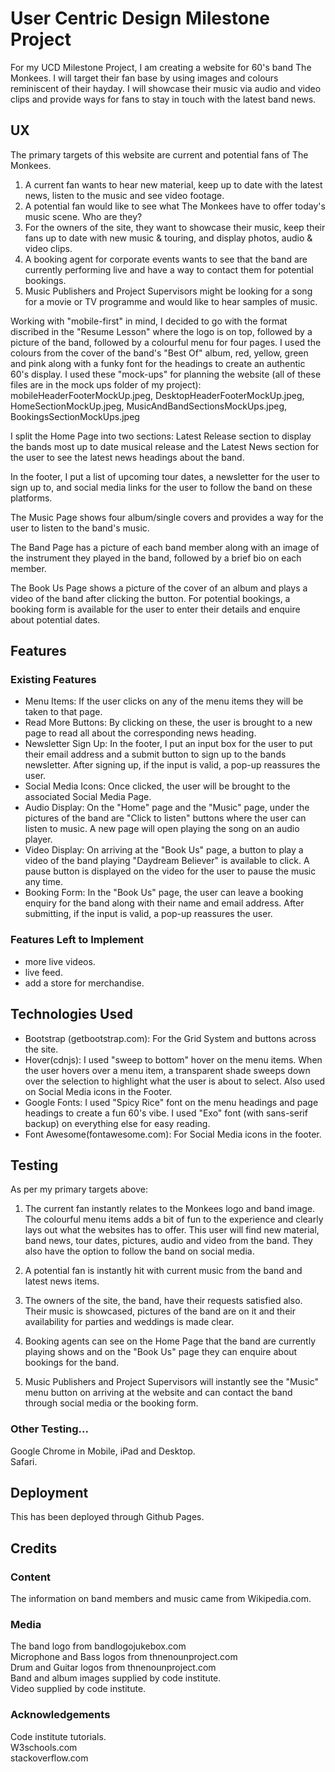 # User Centric Design Milestone Project
For my UCD Milestone Project, I am creating a website for 60's band The Monkees.  I will target their fan base 
by using images and colours reminiscent of their hayday.  I will showcase their music via audio 
and video clips and provide ways for fans to stay in touch with the latest band news.

## UX
The primary targets of this website are current and potential fans of The Monkees. 

1. A current fan wants to hear new material, keep up to date with the latest news, listen to the music and see video footage.
2. A potential fan would like to see what The Monkees have to offer today's music scene. Who are they?
3. For the owners of the site, they want to showcase their music, keep their fans up to date with new music & touring, and display photos, audio & video clips.
4. A booking agent for corporate events wants to see that the band are currently performing live and have a way to contact them for potential bookings.
5. Music Publishers and Project Supervisors might be looking for a song for a movie or TV programme and would like to hear samples of music.

Working with "mobile-first" in mind, I decided to go with the format discribed in the "Resume Lesson" where the logo is on top, followed by a picture of the band, followed by a colourful menu for four pages. 
I used the colours from the cover of the band's "Best Of" album, red, yellow, green and pink along with a funky font for the headings to create an authentic 60's display.
I used these "mock-ups" for planning the website (all of these files are in the mock ups folder of my project): mobileHeaderFooterMockUp.jpeg,  DesktopHeaderFooterMockUp.jpeg, HomeSectionMockUp.jpeg, MusicAndBandSectionsMockUps.jpeg, BookingsSectionMockUps.jpeg 

I split the Home Page into two sections: Latest Release section to display the bands most up to date musical release and the Latest News section for the user to see the latest news headings about the band.

In the footer, I put a list of upcoming tour dates, a newsletter for the user to sign up to, and social media links for the user to follow the band on these platforms. 

The Music Page shows four album/single covers and provides a way for the user to listen to the band's music. 

The Band Page has a picture of each band member along with an image of the instrument they played in the band, followed by a brief bio on each member. 

The Book Us Page shows a picture of the cover of an album and plays a video of the band after clicking the button. For potential bookings, a booking form is available for the user to enter their details and enquire about potential dates. 

## Features
### Existing Features
- Menu Items: If the user clicks on any of the menu items they will be taken to that page.
- Read More Buttons: By clicking on these, the user is brought to a new page to read all about the corresponding news heading.
- Newsletter Sign Up: In the footer, I put an input box for the user to put their email address and a submit button to sign up to the bands newsletter. After signing up, if the input is valid, a pop-up reassures the user.
- Social Media Icons: Once clicked, the user will be brought to the associated Social Media Page.
- Audio Display: On the "Home" page and the "Music" page, under the pictures of the band are "Click to listen" buttons where the user can listen to music. A new page will open playing the song on an audio player.
- Video Display: On arriving at the "Book Us" page, a button to play a video of the band playing "Daydream Believer" is available to click. A pause button is displayed on the video for the user to pause the music any time.
- Booking Form: In the "Book Us" page, the user can leave a booking enquiry for the band along with their name and email address. After submitting, if the input is valid, a pop-up reassures the user. 

### Features Left to Implement
- more live videos.
- live feed.
- add a store for merchandise.

## Technologies Used
- Bootstrap (getbootstrap.com): For the Grid System and buttons across the site.
- Hover(cdnjs): I used "sweep to bottom" hover on the menu items.  When the user hovers over a menu item, a transparent shade sweeps down over the selection to highlight what the user is about to select.  Also used on Social Media icons in the Footer.
- Google Fonts: I used "Spicy Rice" font on the menu headings and page headings to create a fun 60's vibe.  I used "Exo" font (with sans-serif backup) on everything else for easy reading.
- Font Awesome(fontawesome.com): For Social Media icons in the footer.

## Testing
As per my primary targets above:

1. The current fan instantly relates to the Monkees logo and band image. The colourful menu items adds a bit of fun to the experience and clearly lays out what the websites has to offer.
 This user will find new material, band news, tour dates, pictures, audio and video from the band. They also have the option to follow the band on social media.

2. A potential fan is instantly hit with current music from the band and latest news items. 

3. The owners of the site, the band, have their requests satisfied also.  Their music is showcased, pictures of the band are on it and their availability for parties and weddings is made clear.

4. Booking agents can see on the Home Page that the band are currently playing shows and on the "Book Us" page they can enquire about bookings for the band.

5. Music Publishers and Project Supervisors will instantly see the "Music" menu button on arriving at the website and can contact the band through social media or the booking form.

### Other Testing...

Google Chrome in Mobile, iPad and Desktop.  
Safari.  

## Deployment
This has been deployed through Github Pages.
## Credits
### Content
The information on band members and music came from Wikipedia.com.

### Media
The band logo from bandlogojukebox.com  
Microphone and Bass logos from thnenounproject.com  
Drum and Guitar logos from thnenounproject.com  
Band and album images supplied by code institute.  
Video supplied by code institute.

### Acknowledgements
Code institute tutorials.  
W3schools.com  
stackoverflow.com